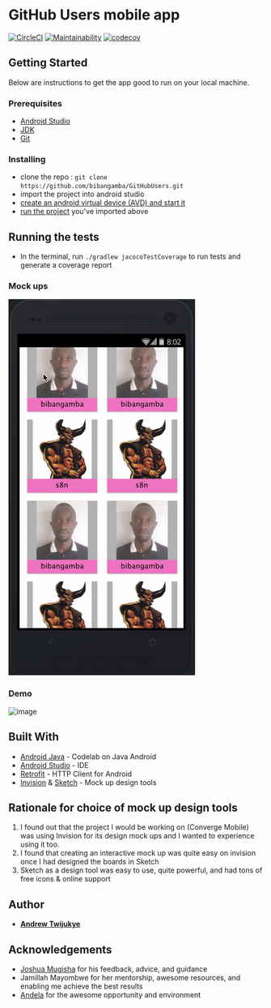 # GitHub Users mobile app
[![CircleCI](https://circleci.com/gh/bibangamba/GitHubUsers.svg?style=svg)](https://circleci.com/gh/bibangamba/GitHubUsers)
[![Maintainability](https://api.codeclimate.com/v1/badges/16d4ca7ae7c300114b31/maintainability)](https://codeclimate.com/github/bibangamba/GitHubUsers/maintainability)
[![codecov](https://codecov.io/gh/bibangamba/GitHubUsers/branch/develop/graph/badge.svg)](https://codecov.io/gh/bibangamba/GitHubUsers)

## Getting Started

Below are instructions to get the app good to run on your local machine.

### Prerequisites

* [Android Studio](https://developer.android.com/studio)
* [JDK](https://www.oracle.com/technetwork/java/javase/downloads/jdk8-downloads-2133151.html)
* [Git](https://git-scm.com/)

### Installing

* clone the repo : `git clone https://github.com/bibangamba/GitHubUsers.git` 
* import the project into android studio
* [create an android virtual device (AVD) and start it](https://developer.android.com/studio/run/managing-avds)
* [run the project](https://developer.android.com/training/basics/firstapp/running-app) you've imported above

## Running the tests

* In the terminal, run `./gradlew jacocoTestCoverage` to run tests and generate a coverage report

### Mock ups

![image](wireframes/github_users_interactive_mockup.gif)

### Demo

![image](https://camo.githubusercontent.com/82e676fe37a58512cd5c29170c8beb1ea559cffd/687474703a2f2f672e7265636f726469742e636f2f624365464867535746642e676966)


## Built With

* [Android Java](https://codelabs.developers.google.com/codelabs/build-your-first-android-app/) - Codelab on Java Android
* [Android Studio](https://developer.android.com/studio) - IDE
* [Retrofit](https://square.github.io/retrofit/) - HTTP Client for Android
* [Invision](https://invisionapp.com) & [Sketch](https://www.sketch.com/) - Mock up design tools

## Rationale for choice of mock up design tools
1. I found out that the project I would be working on (Converge Mobile) was using Invision for its 
design mock ups and I wanted to experience using it too.
2. I found that creating an interactive mock up was quite easy on invision once I had designed 
the boards in Sketch
3. Sketch as a design tool was easy to use, quite powerful, and had tons of free icons 
& online support

## Author

*  [**Andrew Twijukye**](https://github.com/bibangamba)

## Acknowledgements
* [Joshua Mugisha](https://github.com/joshNic) for his feedback, advice, and guidance
* Jamillah Mayombwe for her mentorship, awesome resources, and enabling me achieve the best results
* [Andela](https://andela.com/) for the awesome opportunity and environment
